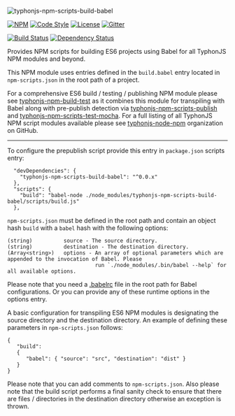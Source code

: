 ![typhonjs-npm-scripts-build-babel](http://i.imgur.com/g6jTz6E.png)

[![NPM](https://img.shields.io/npm/v/typhonjs-npm-scripts-build-babel.svg?label=npm)](https://www.npmjs.com/package/typhonjs-npm-scripts-build-babel)
[![Code Style](https://img.shields.io/badge/code%20style-allman-yellowgreen.svg?style=flat)](https://en.wikipedia.org/wiki/Indent_style#Allman_style)
[![License](https://img.shields.io/badge/license-MPLv2-yellowgreen.svg?style=flat)](https://github.com/typhonjs-node-npm/typhonjs-npm-scripts-build-babel/blob/master/LICENSE)
[![Gitter](https://img.shields.io/gitter/room/typhonjs/TyphonJS.svg)](https://gitter.im/typhonjs/TyphonJS)

[![Build Status](https://travis-ci.org/typhonjs-node-npm/typhonjs-npm-scripts-build-babel.svg?branch=master)](https://travis-ci.org/typhonjs-node-npm/typhonjs-npm-scripts-build-babel)
[![Dependency Status](https://www.versioneye.com/user/projects/56cea7226b21e5003d4742ac/badge.svg?style=flat)](https://www.versioneye.com/user/projects/56cea7226b21e5003d4742ac)

Provides NPM scripts for building ES6 projects using Babel for all TyphonJS NPM modules and beyond.

This NPM module uses entries defined in the `build.babel` entry located in `npm-scripts.json` in the root path of a project. 

For a comprehensive ES6 build / testing / publishing NPM module please see [typhonjs-npm-build-test](https://www.npmjs.com/package/typhonjs-npm-build-test) as it combines this module for transpiling with Babel along with pre-publish detection via [typhonjs-npm-scripts-publish](https://www.npmjs.com/package/typhonjs-npm-scripts-publish) and [typhonjs-npm-scripts-test-mocha](https://www.npmjs.com/package/typhonjs-npm-scripts-test-mocha). For a full listing of all TyphonJS NPM script modules available please see [typhonjs-node-npm](https://github.com/typhonjs-node-npm) organization on GitHub.

------

To configure the prepublish script provide this entry in `package.json` scripts entry:

```
  "devDependencies": {
    "typhonjs-npm-scripts-build-babel": "^0.0.x"
  },
  "scripts": {
    "build": "babel-node ./node_modules/typhonjs-npm-scripts-build-babel/scripts/build.js"
  },
```

`npm-scripts.json` must be defined in the root path and contain an object hash `build` with a `babel` hash
with the following options:
```
(string)          source - The source directory.
(string)          destination - The destination directory.
(Array<string>)   options - An array of optional parameters which are appended to the invocation of Babel. Please
                            run `./node_modules/.bin/babel --help` for all available options.
```

Please note that you need a [.babelrc](https://babeljs.io/docs/usage/babelrc/) file in the root path for Babel configurations. Or you can provide any of these runtime options in the options entry. 

A basic configuration for transpiling ES6 NPM modules is designating the source directory and the destination directory.  An example of defining these parameters in `npm-scripts.json` follows:
```
{
   "build":
   {
      "babel": { "source": "src", "destination": "dist" }
   }
}
```

Please note that you can add comments to `npm-scripts.json`. Also please note that the build script performs a final sanity check to ensure that there are files / directories in the destination directory otherwise an exception is thrown. 
